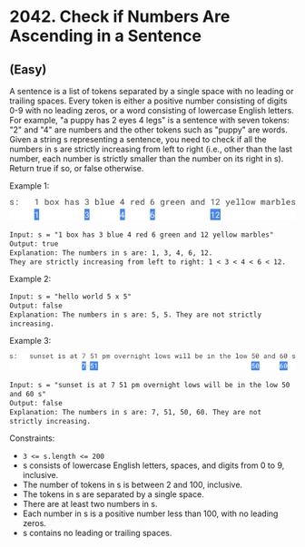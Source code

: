 # 2042. Check if Numbers Are Ascending in a Sentence
## (Easy)

A sentence is a list of tokens separated by a single space with no leading or trailing spaces. Every token is either a positive number consisting of digits 0-9 with no leading zeros, or a word consisting of lowercase English letters.
<br>
For example, "a puppy has 2 eyes 4 legs" is a sentence with seven tokens: "2" and "4" are numbers and the other tokens such as "puppy" are words.
Given a string s representing a sentence, you need to check if all the numbers in s are strictly increasing from left to right (i.e., other than the last number, each number is strictly smaller than the number on its right in s).
<br>
Return true if so, or false otherwise.
<br>
 

Example 1:

![alt text](image.png)

```
Input: s = "1 box has 3 blue 4 red 6 green and 12 yellow marbles"
Output: true
Explanation: The numbers in s are: 1, 3, 4, 6, 12.
They are strictly increasing from left to right: 1 < 3 < 4 < 6 < 12.
```

Example 2:

```
Input: s = "hello world 5 x 5"
Output: false
Explanation: The numbers in s are: 5, 5. They are not strictly increasing.
```

Example 3:

![alt text](image-1.png)

```
Input: s = "sunset is at 7 51 pm overnight lows will be in the low 50 and 60 s"
Output: false
Explanation: The numbers in s are: 7, 51, 50, 60. They are not strictly increasing.
```

Constraints:

- `3 <= s.length <= 200`
- s consists of lowercase English letters, spaces, and digits from 0 to 9, inclusive.
- The number of tokens in s is between 2 and 100, inclusive.
- The tokens in s are separated by a single space.
- There are at least two numbers in s.
- Each number in s is a positive number less than 100, with no leading zeros.
- s contains no leading or trailing spaces.